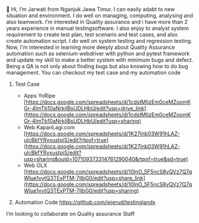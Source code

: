 👋 Hi, I’m Jarwati from Nganjuk Jawa Timur. I can easily adabt to new situation and environment. I do well on managing, computing, analysing and also teamwork. I’m interested in Quality assurance and i have more than 2 years experience in manual testingsoftware. I also enjoy to analyst system requirement to create test plan, test scenario and test cases, and also create automation script. I do well on system testing and regression testing. Now, I'm interested in learning more deeply about Quality Assurance automation such as selenium webdriver with python and pytest framework and update my skill to make a better system with minimum bugs and defect. Being a QA is not only about finding bugs but also knowing how to do bug management. You can checkout my test case and my automation code 
1. Test Case
   * Apps YoRipe [https://docs.google.com/spreadsheets/d/1cdstMIizEm0ceMZoomKGr-4ImTb10aNrkjIBsUDLHbU/edit?usp=drive_link](https://docs.google.com/spreadsheets/d/1cdstMIizEm0ceMZoomKGr-4ImTb10aNrkjIBsUDLHbU/edit?usp=sharing)
   * Web KapanLagi.com [https://docs.google.com/spreadsheets/d/1K27lnb03W91hLAZ-ulcBkfYRyxustpjS/edit?rtpof=true](https://docs.google.com/spreadsheets/d/1K27lnb03W91hLAZ-ulcBkfYRyxustpjS/edit?usp=sharing&ouid=107109373314761290040&rtpof=true&sd=true)
   * Web OLX [https://docs.google.com/spreadsheets/d/10lnO_5F5ncS8yQVz7Q7qWlue1vvtQ3TExPTM-7IlbG0/edit?usp=share_link](https://docs.google.com/spreadsheets/d/10lnO_5F5ncS8yQVz7Q7qWlue1vvtQ3TExPTM-7IlbG0/edit?usp=sharing)
   
  
3. Automation Code https://github.com/jejerud/testinglandx

I’m looking to collaborate on Quality assurance Staff
